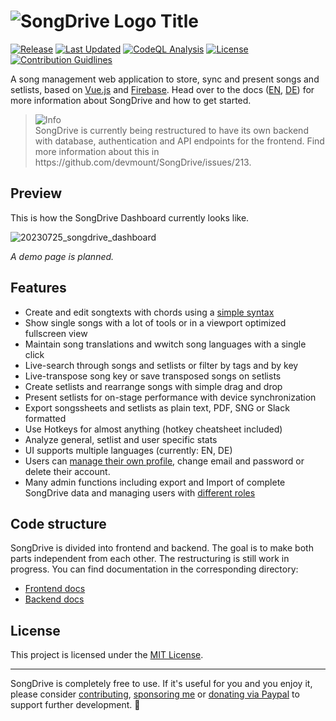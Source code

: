 # ![SongDrive Logo Title](https://github.com/devmount/SongDrive/assets/5441654/77b68e2d-a877-4855-bece-c067f2219e71)

[![Release](https://img.shields.io/github/v/tag/devmount/SongDrive.svg?label=release&color=88b544&style=flat-square)](https://github.com/devmount/SongDrive/releases)
[![Last Updated](https://img.shields.io/github/last-commit/devmount/SongDrive?label=updated&color=88b544&style=flat-square)](https://github.com/devmount/SongDrive/commits/main)
[![CodeQL Analysis](https://img.shields.io/github/actions/workflow/status/devmount/SongDrive/codeql-analysis.yml?branch=main&label=CodeQL&logo=github&color=88b544&style=flat-square)](https://github.com/devmount/SongDrive/actions/workflows/codeql-analysis.yml)
[![License](https://img.shields.io/badge/license-MIT-88b544.svg?style=flat-square)](./LICENSE)
[![Contribution Guidlines](https://img.shields.io/badge/contributions-welcome-88b544.svg?style=flat-square)](./.github/CONTRIBUTING.md)

A song management web application to store, sync and present songs and setlists, based on [Vue.js](//vuejs.org) and [Firebase](//firebase.google.com). Head over to the docs ([EN](https://github.com/devmount/SongDrive/blob/main/src/docs/docs.en.md), [DE](https://github.com/devmount/SongDrive/blob/main/src/docs/docs.en.md)) for more information about SongDrive and how to get started.

> <picture>
> <source media="(prefers-color-scheme: light)" srcset="https://raw.githubusercontent.com/Mqxx/GitHub-Markdown/main/blockquotes/badge/light-theme/info.svg">
> <img alt="Info" src="https://raw.githubusercontent.com/Mqxx/GitHub-Markdown/main/blockquotes/badge/dark-theme/info.svg">
> </picture><br>
> SongDrive is currently being restructured to have its own backend with database, authentication and API endpoints for the frontend. Find more information about this in https://github.com/devmount/SongDrive/issues/213.

## Preview

This is how the SongDrive Dashboard currently looks like.

![20230725_songdrive_dashboard](https://github.com/devmount/SongDrive/assets/5441654/94df7e1a-3c65-460e-817d-24c1783e7685)

*A demo page is planned.*

## Features

- Create and edit songtexts with chords using a [simple syntax](https://github.com/devmount/SongDrive/blob/main/src/docs/docs.en.md#song-syntax)
- Show single songs with a lot of tools or in a viewport optimized fullscreen view
- Maintain song translations and wwitch song languages with a single click
- Live-search through songs and setlists or filter by tags and by key
- Live-transpose song key or save transposed songs on setlists
- Create setlists and rearrange songs with simple drag and drop
- Present setlists for on-stage performance with device synchronization
- Export songssheets and setlists as plain text, PDF, SNG or Slack formatted
- Use Hotkeys for almost anything (hotkey cheatsheet included)
- Analyze general, setlist and user specific stats
- UI supports multiple languages (currently: EN, DE)
- Users can [manage their own profile](https://github.com/devmount/SongDrive/blob/main/src/docs/docs.en.md#account), change email and password or delete their account.
- Many admin functions including export and Import of complete SongDrive data and managing users with [different roles](https://github.com/devmount/SongDrive/blob/main/src/docs/docs.en.md#user-roles)

## Code structure

SongDrive is divided into frontend and backend. The goal is to make both parts independent from each other. The restructuring is still work in progress. You can find documentation in the corresponding directory:

- [Frontend docs](./frontend/README.md)
- [Backend docs](./backend/README.md)

## License

This project is licensed under the [MIT License](./LICENSE).

---

SongDrive is completely free to use. If it's useful for you and you enjoy it, please consider [contributing](./.github/CONTRIBUTING.md), [sponsoring me](https://github.com/sponsors/devmount) or [donating via Paypal](https://paypal.me/devmount) to support further development. 💚
